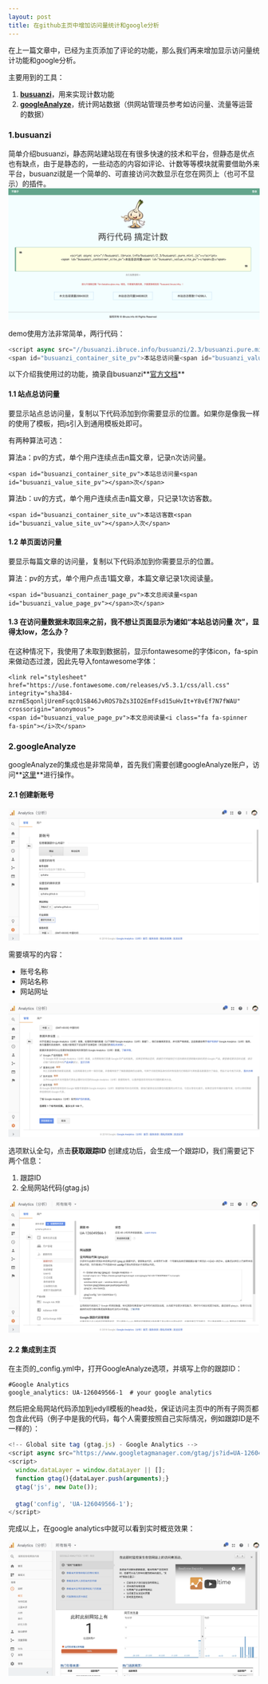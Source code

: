 ```yaml
---
layout: post
title: 在github主页中增加访问量统计和google分析
--- 
```


在上一篇文章中，已经为主页添加了评论的功能，那么我们再来增加显示访问量统计功能和google分析。

主要用到的工具：
1. **[busuanzi](http://busuanzi.ibruce.info/)**，用来实现计数功能
2. **[googleAnalyze](https://analytics.google.com)**，统计网站数据（供网站管理员参考如访问量、流量等运营的数据）

### 1.busuanzi

简单介绍busuanzi，静态网站建站现在有很多快速的技术和平台，但静态是优点也有缺点，由于是静态的，一些动态的内容如评论、计数等等模块就需要借助外来平台，busuanzi就是一个简单的、可直接访问次数显示在您在网页上（也可不显示）的插件。
![busuanzi主页](/images/2018-09-19-homepageStatistics/busuanziIndex.png)

demo使用方法非常简单，两行代码：
```javascript
<script async src="//busuanzi.ibruce.info/busuanzi/2.3/busuanzi.pure.mini.js"></script>
<span id="busuanzi_container_site_pv">本站总访问量<span id="busuanzi_value_site_pv"></span>次</span>
```

以下介绍我使用过的功能，摘录自busuanzi**[官方文档](http://ibruce.info/2015/04/04/busuanzi/)**
#### 1.1 站点总访问量

要显示站点总访问量，复制以下代码添加到你需要显示的位置。如果你是像我一样的使用了模板，把js引入到通用模板处即可。

有两种算法可选：

算法a：pv的方式，单个用户连续点击n篇文章，记录n次访问量。
```
<span id="busuanzi_container_site_pv">本站总访问量<span id="busuanzi_value_site_pv"></span>次</span>
```

算法b：uv的方式，单个用户连续点击n篇文章，只记录1次访客数。
```
<span id="busuanzi_container_site_uv">本站访客数<span id="busuanzi_value_site_uv"></span>人次</span>
```

#### 1.2 单页面访问量

要显示每篇文章的访问量，复制以下代码添加到你需要显示的位置。

算法：pv的方式，单个用户点击1篇文章，本篇文章记录1次阅读量。
```
<span id="busuanzi_container_page_pv">本文总阅读量<span id="busuanzi_value_page_pv"></span>次</span>
```

#### 1.3 在访问量数据未取回来之前，我不想让页面显示为诸如“本站总访问量 次”，显得太low，怎么办？

在这种情况下，我使用了未取到数据前，显示fontawesome的字体icon，fa-spin来做动态过渡，因此先导入fontawesome字体：
```
<link rel="stylesheet" href="https://use.fontawesome.com/releases/v5.3.1/css/all.css" integrity="sha384-mzrmE5qonljUremFsqc01SB46JvROS7bZs3IO2EmfFsd15uHvIt+Y8vEf7N7fWAU" crossorigin="anonymous">
<span id="busuanzi_value_page_pv">本文总阅读量<i class="fa fa-spinner fa-spin"></i>次</span>
```
  
  

### 2.googleAnalyze

googleAnalyze的集成也是非常简单，首先我们需要创建googleAnalyze账户，访问**[这里](https://analytics.google.com)**进行操作。

#### 2.1 创建新账号  

![创建新账号](/images/2018-09-19-homepageStatistics/gaCreateAccount.png)  

需要填写的内容：
* 账号名称
* 网站名称
* 网站网址  

![创建新账号2](/images/2018-09-19-homepageStatistics/gaCreateAccount2.png)  

选项默认全勾，点击**获取跟踪ID**
创建成功后，会生成一个跟踪ID，我们需要记下两个信息：
1. 跟踪ID
2. 全局网站代码(gtag.js)  

![创建新账号3](/images/2018-09-19-homepageStatistics/gaCreateAccount3.png)

#### 2.2 集成到主页
在主页的_config.yml中，打开GoogleAnalyze选项，并填写上你的跟踪ID：
```
#Google Analytics
google_analytics: UA-126049566-1  # your google analytics
```
  
  然后把全局网站代码添加到jedyll模板的head处，保证访问主页中的所有子网页都包含此代码（例子中是我的代码，每个人需要按照自己实际情况，例如跟踪ID是不一样的）：
```javascript
<!-- Global site tag (gtag.js) - Google Analytics -->
<script async src="https://www.googletagmanager.com/gtag/js?id=UA-126049566-1"></script>
<script>
  window.dataLayer = window.dataLayer || [];
  function gtag(){dataLayer.push(arguments);}
  gtag('js', new Date());

  gtag('config', 'UA-126049566-1');
</script>
```

完成以上，在google analytics中就可以看到实时概览效果：  

![ga效果图](/images/2018-09-19-homepageStatistics/gaExample.png)